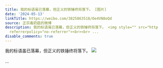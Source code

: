 ```yaml
---
title: 我的标语虽已落幕，但正义的铁锤终将落下。 [图片]
date: '2024-05-13'
linkTitle: https://weibo.com/3825863518/Oe4VN8oQd
source: 正宗毒奶菇的微博
description: 我的标语虽已落幕，但正义的铁锤终将落下。 <img style="" src="https://tvax3.sinaimg.cn/large/e40a0b5ely1hpnsyqmuk9j22c0340u0y.jpg"
  referrerpolicy="no-referrer"><br><br> ...
disable_comments: true
---
```

我的标语虽已落幕，但正义的铁锤终将落下。 <img style="" src="https://tvax3.sinaimg.cn/large/e40a0b5ely1hpnsyqmuk9j22c0340u0y.jpg" referrerpolicy="no-referrer"><br><br> ...